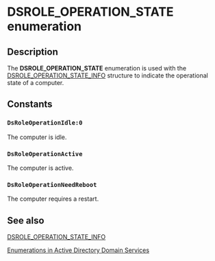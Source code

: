 # DSROLE_OPERATION_STATE enumeration

## Description

The **DSROLE_OPERATION_STATE** enumeration is used with the [DSROLE_OPERATION_STATE_INFO](https://learn.microsoft.com/windows/desktop/api/dsrole/ns-dsrole-dsrole_operation_state_info) structure to indicate the operational state of a computer.

## Constants

### `DsRoleOperationIdle:0`

The computer is idle.

### `DsRoleOperationActive`

The computer is active.

### `DsRoleOperationNeedReboot`

The computer requires a restart.

## See also

[DSROLE_OPERATION_STATE_INFO](https://learn.microsoft.com/windows/desktop/api/dsrole/ns-dsrole-dsrole_operation_state_info)

[Enumerations in Active Directory Domain Services](https://learn.microsoft.com/windows/desktop/AD/enumerations-in-active-directory-domain-services)